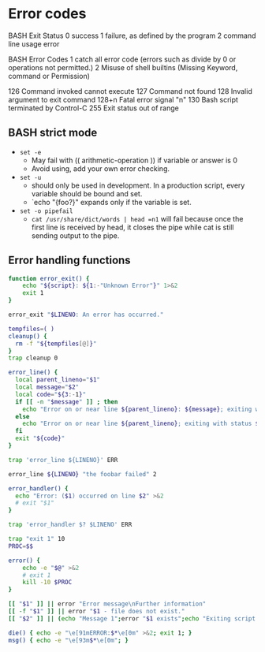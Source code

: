 # Error codes

BASH Exit Status
0   success
1   failure, as defined by the program
2   command line usage error

BASH Error Codes
1   catch all error code (errors such as divide by 0 or operations not permitted.)
2   Misuse of shell builtins (Missing Keyword, command or Permission)

126 Command invoked cannot execute
127 Command not found
128 Invalid argument to exit command
128+n   Fatal error signal "n"
130 Bash script terminated by Control-C
255 Exit status out of range

## BASH strict mode
- `set -e`
  - May fail with (( arithmetic-operation )) if variable or answer is 0
  - Avoid using, add your own error checking.
- `set -u`
  - should only be used in development. In a production script, every variable should be bound and set.
  - `echo "{foo?}" expands only if the variable is set.
- `set -o pipefail`
  - `cat /usr/share/dict/words | head =n1` will fail because once the first line is received by head, it closes the pipe while cat is still sending output to the pipe.

## Error handling functions

```bash
function error_exit() {
    echo "${script}: ${1:-"Unknown Error"}" 1>&2
    exit 1
}

error_exit "$LINENO: An error has occurred."

tempfiles=( )
cleanup() {
  rm -f "${tempfiles[@]}"
}
trap cleanup 0

error_line() {
  local parent_lineno="$1"
  local message="$2"
  local code="${3:-1}"
  if [[ -n "$message" ]] ; then
    echo "Error on or near line ${parent_lineno}: ${message}; exiting with status ${code}"
  else
    echo "Error on or near line ${parent_lineno}; exiting with status ${code}"
  fi
  exit "${code}"
}

trap 'error_line ${LINENO}' ERR

error_line ${LINENO} "the foobar failed" 2

error_handler() {
  echo "Error: ($1) occurred on line $2" >&2
  # exit "$1"
}

trap 'error_handler $? $LINENO' ERR

trap "exit 1" 10
PROC=$$

error() {
	echo -e "$@" >&2
	# exit 1
	kill -10 $PROC
}

[[ "$1" ]] || error "Error message\nFurther information"
[[ -f "$1" ]] || error "$1 - file does not exist."
[[ "$2" ]] || (echo "Message 1";error "$1 exists";echo "Exiting script.")

die() { echo -e "\e[91mERROR:$*\e[0m" >&2; exit 1; }
msg() { echo -e "\e[93m$*\e[0m"; }
```
